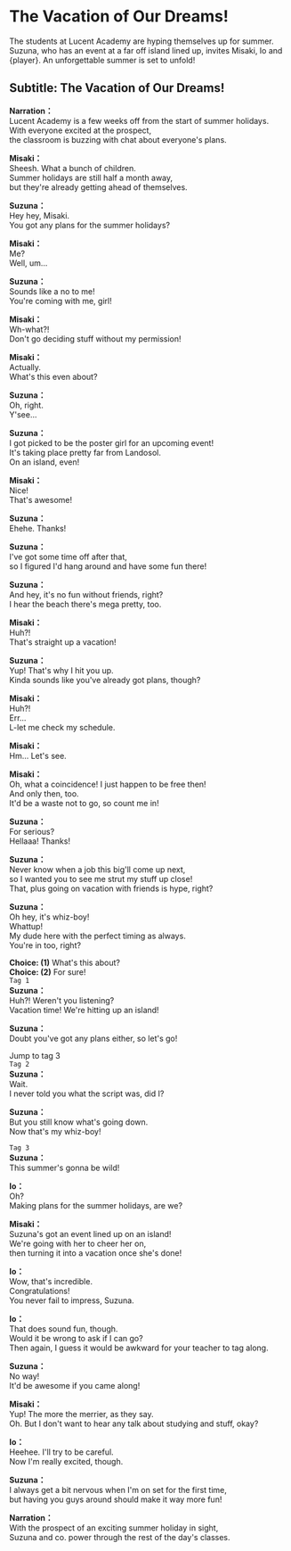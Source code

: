 # The Vacation of Our Dreams!
The students at Lucent Academy are hyping themselves up for summer. Suzuna, who has an event at a far off island lined up, invites Misaki, Io and {player}. An unforgettable summer is set to unfold!
  
## Subtitle: The Vacation of Our Dreams!
  
**Narration：**  
Lucent Academy is a few weeks off from the start of summer holidays.  
With everyone excited at the prospect,  
the classroom is buzzing with chat about everyone's plans.  
  
**Misaki：**  
Sheesh. What a bunch of children.  
Summer holidays are still half a month away,  
but they're already getting ahead of themselves.  
  
**Suzuna：**  
Hey hey, Misaki.  
You got any plans for the summer holidays?  
  
**Misaki：**  
Me?  
Well, um...  
  
**Suzuna：**  
Sounds like a no to me!  
You're coming with me, girl!  
  
**Misaki：**  
Wh-what?!  
Don't go deciding stuff without my permission!  
  
**Misaki：**  
Actually.  
What's this even about?  
  
**Suzuna：**  
Oh, right.  
Y'see...  
  
**Suzuna：**  
I got picked to be the poster girl for an upcoming event!  
It's taking place pretty far from Landosol.  
On an island, even!  
  
**Misaki：**  
Nice!  
That's awesome!  
  
**Suzuna：**  
Ehehe. Thanks!  
  
**Suzuna：**  
I've got some time off after that,  
so I figured I'd hang around and have some fun there!  
  
**Suzuna：**  
And hey, it's no fun without friends, right?  
I hear the beach there's mega pretty, too.  
  
**Misaki：**  
Huh?!  
That's straight up a vacation!  
  
**Suzuna：**  
Yup! That's why I hit you up.  
Kinda sounds like you've already got plans, though?  
  
**Misaki：**  
Huh?!  
Err...  
L-let me check my schedule.  
  
**Misaki：**  
Hm... Let's see.  
  
**Misaki：**  
Oh, what a coincidence! I just happen to be free then!  
And only then, too.  
It'd be a waste not to go, so count me in!  
  
**Suzuna：**  
For serious?  
Hellaaa! Thanks!  
  
**Suzuna：**  
Never know when a job this big'll come up next,  
so I wanted you to see me strut my stuff up close!  
That, plus going on vacation with friends is hype, right?  
  
**Suzuna：**  
Oh hey, it's whiz-boy!  
Whattup!  
My dude here with the perfect timing as always.  
You're in too, right?  
  
**Choice: (1)**  What's this about?  
**Choice: (2)**  For sure!  
`Tag 1`  
**Suzuna：**  
Huh?! Weren't you listening?  
Vacation time! We're hitting up an island!  
  
**Suzuna：**  
Doubt you've got any plans either, so let's go!  
  
Jump to tag 3  
`Tag 2`  
**Suzuna：**  
Wait.  
I never told you what the script was, did I?  
  
**Suzuna：**  
But you still know what's going down.  
Now that's my whiz-boy!  
  
`Tag 3`  
**Suzuna：**  
This summer's gonna be wild!  
  
**Io：**  
Oh?  
Making plans for the summer holidays, are we?  
  
**Misaki：**  
Suzuna's got an event lined up on an island!  
We're going with her to cheer her on,  
then turning it into a vacation once she's done!  
  
**Io：**  
Wow, that's incredible.  
Congratulations!  
You never fail to impress, Suzuna.  
  
**Io：**  
That does sound fun, though.  
Would it be wrong to ask if I can go?  
Then again, I guess it would be awkward for your teacher to tag along.  
  
**Suzuna：**  
No way!  
It'd be awesome if you came along!  
  
**Misaki：**  
Yup! The more the merrier, as they say.  
Oh. But I don't want to hear any talk about studying and stuff, okay?  
  
**Io：**  
Heehee. I'll try to be careful.  
Now I'm really excited, though.  
  
**Suzuna：**  
I always get a bit nervous when I'm on set for the first time,  
but having you guys around should make it way more fun!  
  
**Narration：**  
With the prospect of an exciting summer holiday in sight,  
Suzuna and co. power through the rest of the day's classes.  
